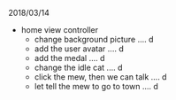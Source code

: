 2018/03/14
* home view controller
  * change background picture .... d
  * add the user avatar .... d
  * add the medal .... d
  * change the idle cat .... d
  * click the mew, then we can talk .... d
  * let tell the mew to go to town .... d
  
